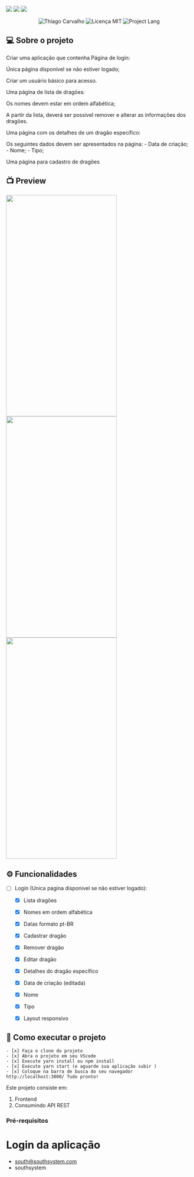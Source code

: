 


![](https://github.com/thiagotcs/southSystemFront/blob/master/src/assets/image/logo-southsystem.svg)
![](https://github.com/thiagotcs/southSystemFront/blob/master/src/assets/image/imgLogin.png)
![](https://github.com/thiagotcs/southSystemFront/blob/master/src/assets/image/imgNew.png)


<p align = "center">
    <img src = "https://img.shields.io/badge/Made%20by-Thiago%20Carvalho-orange" alt = "Thiago Carvalho">
    <img src = "https://img.shields.io/badge/License-MIT-blue.svg" alt = "Licença MIT">
    <img src = "https://img.shields.io/badge/Project%20Lang-Portugueses%20BR-green" alt = "Project Lang">
    
   
  </a>
</p>

## :computer: Sobre o projeto 

Criar uma aplicação que contenha Página de login:

Única página disponível se não estiver logado;

Criar um usuário básico para acesso.

Uma página de lista de dragões:

Os nomes devem estar em ordem alfabética;

A partir da lista, deverá ser possível remover e alterar as informações dos dragões.

Uma página com os detalhes de um dragão específico:

Os seguintes dados devem ser apresentados na página: - Data de criação; - Nome; - Tipo;

Uma página para cadastro de dragões


## 📺 Preview

<img src="https://github.com/thiagotcs/southSystemFront/blob/master/src/assets/image/img1.png"  width="300" height="600"> <img src="https://github.com/thiagotcs/southSystemFront/blob/master/src/assets/image/img2.png"  width="300" height="600">
<img src="https://github.com/thiagotcs/southSystemFront/blob/master/src/assets/image/img3.png"  width="300" height="600">



## ⚙️ Funcionalidades

 - [ ] Login (Unica pagina disponivel se não estiver logado):
    - [x] Lista dragões
    - [x] Nomes em ordem alfabética
    - [x] Datas formato pt-BR
    - [x] Cadastrar dragão
    - [x] Remover dragão
    - [x] Editar dragão
    - [x] Detalhes do dragão específico
    - [x] Data de criação (editada)
    - [x] Nome
    - [x] Tipo
    - [x] Layout responsivo



## 🚀 Como executar o projeto

    - [x] Faça o clone do projeto
    - [x] Abra o projeto em seu VScode
    - [x] Execute yarn install ou npm install
    - [x] Execute yarn start (e aguarde sua aplicação subir )
    - [x] Coloque na barra de busca do seu navegador http://localhost:3000/ Tudo pronto!
<p>
Este projeto consiste em:
</p>

  1. Frontend
  2. Consumindo API REST
 
  
### Pré-requisitos

# Login da aplicação

 * south@southsystem.com
 * southsystem


